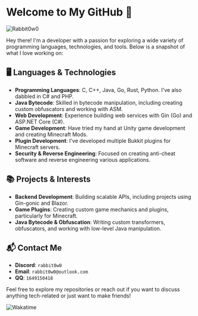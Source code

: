 # Welcome to My GitHub 👋

![Rabbit0w0](https://count.getloli.com/get/@Rabbit0w0)

Hey there! I'm a developer with a passion for exploring a wide variety of programming languages, technologies, and tools. Below is a snapshot of what I love working on:

## 🖥️ Languages & Technologies
- **Programming Languages**: C, C++, Java, Go, Rust, Python. I've also dabbled in C# and PHP.
- **Java Bytecode**: Skilled in bytecode manipulation, including creating custom obfuscators and working with ASM.
- **Web Development**: Experience building web services with Gin (Go) and ASP.NET Core (C#).
- **Game Development**: Have tried my hand at Unity game development and creating Minecraft Mods.
- **Plugin Development**: I've developed multiple Bukkit plugins for Minecraft servers.
- **Security & Reverse Engineering**: Focused on creating anti-cheat software and reverse engineering various applications.

## 📚 Projects & Interests
- **Backend Development**: Building scalable APIs, including projects using Gin-gonic and Blazor.
- **Game Plugins**: Creating custom game mechanics and plugins, particularly for Minecraft.
- **Java Bytecode & Obfuscation**: Writing custom transformers, obfuscators, and working with low-level Java manipulation.

## 📬 Contact Me
- **Discord**: `rabbit0w0`
- **Email**: `rabbit0w0@outlook.com`
- **QQ**: `1649150418`

Feel free to explore my repositories or reach out if you want to discuss anything tech-related or just want to make friends!

![Wakatime](https://github-readme-stats.vercel.app/api/wakatime?username=rabbit0w0&hide_border=true&theme=vue&layout=compact)
